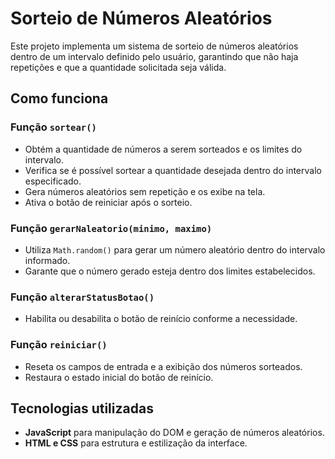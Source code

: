 # Sorteio de Números Aleatórios

Este projeto implementa um sistema de sorteio de números aleatórios dentro de um intervalo definido pelo usuário, garantindo que não haja repetições e que a quantidade solicitada seja válida.

## Como funciona

### Função `sortear()`
- Obtém a quantidade de números a serem sorteados e os limites do intervalo.
- Verifica se é possível sortear a quantidade desejada dentro do intervalo especificado.
- Gera números aleatórios sem repetição e os exibe na tela.
- Ativa o botão de reiniciar após o sorteio.

### Função `gerarNaleatorio(minimo, maximo)`
- Utiliza `Math.random()` para gerar um número aleatório dentro do intervalo informado.
- Garante que o número gerado esteja dentro dos limites estabelecidos.

### Função `alterarStatusBotao()`
- Habilita ou desabilita o botão de reinício conforme a necessidade.

### Função `reiniciar()`
- Reseta os campos de entrada e a exibição dos números sorteados.
- Restaura o estado inicial do botão de reinício.

## Tecnologias utilizadas
- **JavaScript** para manipulação do DOM e geração de números aleatórios.
- **HTML e CSS** para estrutura e estilização da interface.
